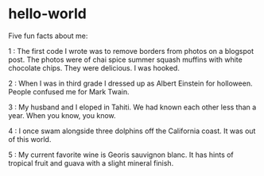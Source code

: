 # hello-world

Five fun facts about me:

1 : The first code I wrote was to remove borders from photos on a blogspot post. The photos were of chai spice summer squash muffins with white chocolate chips. They were delicious. I was hooked.

2 : When I was in third grade I dressed up as Albert Einstein for holloween. People confused me for Mark Twain.

3 : My husband and I eloped in Tahiti. We had known each other less than a year. When you know, you know. 

4 : I once swam alongside three dolphins off the California coast. It was out of this world. 

5 : My current favorite wine is Georis sauvignon blanc. It has hints of tropical fruit and guava with a slight mineral finish.
